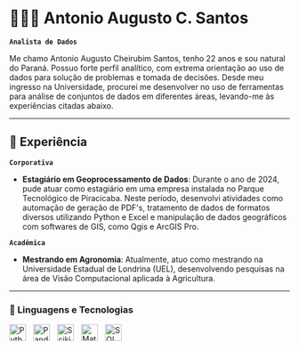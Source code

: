 # 👩🏻‍💻 Antonio Augusto C. Santos

**`Analista de Dados`**

Me chamo Antonio Augusto Cheirubim Santos, tenho 22 anos e sou natural do Paraná. Possuo forte perfil analítico, com extrema orientação ao uso de dados para solução de problemas e tomada de decisões.
Desde meu ingresso na Universidade, procurei me desenvolver no uso de ferramentas para análise de conjuntos de dados em diferentes áreas, levando-me às experiências citadas abaixo.

---

## 💼 Experiência

**`Corporativa`**

- **Estagiário em Geoprocessamento de Dados**: Durante o ano de 2024, pude atuar como estagiário em uma empresa instalada no Parque Tecnológico de Piracicaba. Neste período, desenvolvi atividades
como automação de geração de PDF's, tratamento de dados de formatos diversos utilizando Python e Excel e manipulação de dados geográficos com softwares de GIS, como Qgis e ArcGIS Pro.

**`Acadêmica`**

- **Mestrando em Agronomia**: Atualmente, atuo como mestrando na Universidade Estadual de Londrina (UEL), desenvolvendo pesquisas na área de Visão Computacional aplicada à Agricultura.

---

### 🤖 Linguagens e Tecnologias

<img 
    align="left" 
    alt="Python" 
    title="Python"
    width="30px" 
    style="padding-right: 10px;" 
    src="https://cdn.jsdelivr.net/gh/devicons/devicon@latest/icons/python/python-original.svg"
/>

<img 
    align="left" 
    alt="Pandas" 
    title="Pandas"
    width="30px" 
    style="padding-right: 10px;" 
    src="https://cdn.jsdelivr.net/gh/devicons/devicon@latest/icons/pandas/pandas-original-wordmark.svg"
/>

<img 
    align="left" 
    alt="Scikit-learn" 
    title="Scikit-learn"
    width="30px" 
    style="padding-right: 10px;" 
    src="https://cdn.jsdelivr.net/gh/devicons/devicon@latest/icons/scikitlearn/scikitlearn-original.svg"
/>

<img 
    align="left" 
    alt="Matplotlib" 
    title="Matplotlib"
    width="30px" 
    style="padding-right: 10px;" 
    src="https://cdn.jsdelivr.net/gh/devicons/devicon@latest/icons/matplotlib/matplotlib-original.svg"
/>

<img 
    align="left" 
    alt="SQL" 
    title="SQL"
    width="30px" 
    style="padding-right: 10px;" 
    src="https://cdn.jsdelivr.net/gh/devicons/devicon@latest/icons/azuresqldatabase/azuresqldatabase-original.svg"
/>

<br/>
<br/>
